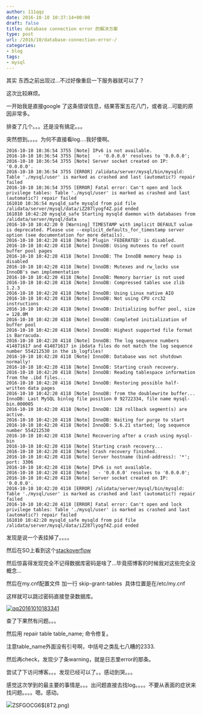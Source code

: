 ```yaml
---
author: 111qqz
date: 2016-10-10 10:37:14+00:00
draft: false
title: database connection error 的解决方案
type: post
url: /2016/10/database-connection-error-/
categories:
- blog
tags:
- mysql
---
```


其实 东西之前出现过...不过好像重启一下服务器就可以了？

这次比较麻烦。

一开始我是直接google 了这条错误信息，结果答案五花八门，或者说...可能的原因非常多。

排查了几个。。。还是没有搞定。。。

突然想到。。。。为何不直接看log....我好傻啊。

    
    2016-10-10 10:36:54 3755 [Note] IPv6 is not available.
    2016-10-10 10:36:54 3755 [Note]   - '0.0.0.0' resolves to '0.0.0.0';
    2016-10-10 10:36:54 3755 [Note] Server socket created on IP: '0.0.0.0'.
    2016-10-10 10:36:54 3755 [ERROR] /alidata/server/mysql/bin/mysqld: Table './mysql/user' is marked as crashed and last (automatic?) repair failed
    2016-10-10 10:36:54 3755 [ERROR] Fatal error: Can't open and lock privilege tables: Table './mysql/user' is marked as crashed and last (automatic?) repair failed
    161010 10:36:54 mysqld_safe mysqld from pid file /alidata/server/mysql/data/iZ287lyogf4Z.pid ended
    161010 10:42:20 mysqld_safe Starting mysqld daemon with databases from /alidata/server/mysql/data
    2016-10-10 10:42:20 0 [Warning] TIMESTAMP with implicit DEFAULT value is deprecated. Please use --explicit_defaults_for_timestamp server option (see documentation for more details).
    2016-10-10 10:42:20 4118 [Note] Plugin 'FEDERATED' is disabled.
    2016-10-10 10:42:20 4118 [Note] InnoDB: Using mutexes to ref count buffer pool pages
    2016-10-10 10:42:20 4118 [Note] InnoDB: The InnoDB memory heap is disabled
    2016-10-10 10:42:20 4118 [Note] InnoDB: Mutexes and rw_locks use InnoDB's own implementation
    2016-10-10 10:42:20 4118 [Note] InnoDB: Memory barrier is not used
    2016-10-10 10:42:20 4118 [Note] InnoDB: Compressed tables use zlib 1.2.3
    2016-10-10 10:42:20 4118 [Note] InnoDB: Using Linux native AIO
    2016-10-10 10:42:20 4118 [Note] InnoDB: Not using CPU crc32 instructions
    2016-10-10 10:42:20 4118 [Note] InnoDB: Initializing buffer pool, size = 128.0M
    2016-10-10 10:42:20 4118 [Note] InnoDB: Completed initialization of buffer pool
    2016-10-10 10:42:20 4118 [Note] InnoDB: Highest supported file format is Barracuda.
    2016-10-10 10:42:20 4118 [Note] InnoDB: The log sequence numbers 414871617 and 414871617 in ibdata files do not match the log sequence number 554212530 in the ib_logfiles!
    2016-10-10 10:42:20 4118 [Note] InnoDB: Database was not shutdown normally!
    2016-10-10 10:42:20 4118 [Note] InnoDB: Starting crash recovery.
    2016-10-10 10:42:20 4118 [Note] InnoDB: Reading tablespace information from the .ibd files...
    2016-10-10 10:42:20 4118 [Note] InnoDB: Restoring possible half-written data pages 
    2016-10-10 10:42:20 4118 [Note] InnoDB: from the doublewrite buffer...
    InnoDB: Last MySQL binlog file position 0 92722334, file name mysql-bin.000005
    2016-10-10 10:42:20 4118 [Note] InnoDB: 128 rollback segment(s) are active.
    2016-10-10 10:42:20 4118 [Note] InnoDB: Waiting for purge to start
    2016-10-10 10:42:20 4118 [Note] InnoDB: 5.6.21 started; log sequence number 554212530
    2016-10-10 10:42:20 4118 [Note] Recovering after a crash using mysql-bin
    2016-10-10 10:42:20 4118 [Note] Starting crash recovery...
    2016-10-10 10:42:20 4118 [Note] Crash recovery finished.
    2016-10-10 10:42:20 4118 [Note] Server hostname (bind-address): '*'; port: 3306
    2016-10-10 10:42:20 4118 [Note] IPv6 is not available.
    2016-10-10 10:42:20 4118 [Note]   - '0.0.0.0' resolves to '0.0.0.0';
    2016-10-10 10:42:20 4118 [Note] Server socket created on IP: '0.0.0.0'.
    2016-10-10 10:42:20 4118 [ERROR] /alidata/server/mysql/bin/mysqld: Table './mysql/user' is marked as crashed and last (automatic?) repair failed
    2016-10-10 10:42:20 4118 [ERROR] Fatal error: Can't open and lock privilege tables: Table './mysql/user' is marked as crashed and last (automatic?) repair failed
    161010 10:42:20 mysqld_safe mysqld from pid file /alidata/server/mysql/data/iZ287lyogf4Z.pid ended
    


发现是说一个表挂掉了。。。。

然后在SO上看到这个[stackoverflow](http://stackoverflow.com/questions/8843776/mysql-table-is-marked-as-crashed-and-last-automatic-repair-failed)

然后惊喜得发现完全不记得数据库密码是啥了...毕竟搭博客的时候我对这些完全没概念...

然后在my.cnf配置文件 加一行 skip-grant-tables  具体位置是在/etc/my.cnf

这样就可以跳过密码直接登录数据库。

[![qq20161010183341](https://111qqz.com/wordpress/wp-content/uploads/2016/10/QQ图片20161010183341-300x162.png)
](https://111qqz.com/wordpress/wp-content/uploads/2016/10/QQ图片20161010183341.png)

查了下果然有问题。。。

然后用 repair table table_name; 命令修复。

注意table_name外面没有引号啊，中括号之类乱七八糟的2333.

然后再check，发现少了条warning，就是日志里error的那条。

尝试了下访问博客。。。发现已经可以了。。感动到哭。。。



感觉这次学到的最主要的事情是。。。出问题直接去找log。。。。不要从表面的症状来找问题。。。。嗯。感动。








![](file:///C:\Users\Administrator.PC-20160710CZQJ\AppData\Roaming\Tencent\Users\491791443\QQ\WinTemp\RichOle\8TTP%5%DN)ZSFGOCG6$[8T2.png)

